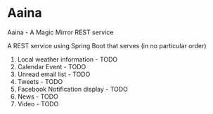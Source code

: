 # Aaina
Aaina - A Magic Mirror REST service

A REST service using Spring Boot that serves (in no particular order)

1. Local weather information - TODO
2. Calendar Event - TODO
3. Unread email list - TODO
4. Tweets - TODO
5. Facebook Notification display - TODO
6. News - TODO
7. Video - TODO

